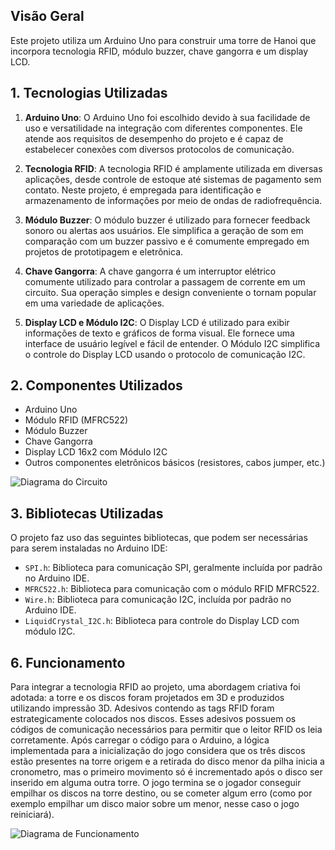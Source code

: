 Visão Geral
-----------

Este projeto utiliza um Arduino Uno para construir uma torre de Hanoi que incorpora tecnologia RFID, módulo buzzer, chave gangorra e um display LCD.

1\. Tecnologias Utilizadas
--------------------------

1.  **Arduino Uno**: O Arduino Uno foi escolhido devido à sua facilidade de uso e versatilidade na integração com diferentes componentes. Ele atende aos requisitos de desempenho do projeto e é capaz de estabelecer conexões com diversos protocolos de comunicação.
    
2.  **Tecnologia RFID**: A tecnologia RFID é amplamente utilizada em diversas aplicações, desde controle de estoque até sistemas de pagamento sem contato. Neste projeto, é empregada para identificação e armazenamento de informações por meio de ondas de radiofrequência.
    
3.  **Módulo Buzzer**: O módulo buzzer é utilizado para fornecer feedback sonoro ou alertas aos usuários. Ele simplifica a geração de som em comparação com um buzzer passivo e é comumente empregado em projetos de prototipagem e eletrônica.
    
4.  **Chave Gangorra**: A chave gangorra é um interruptor elétrico comumente utilizado para controlar a passagem de corrente em um circuito. Sua operação simples e design conveniente o tornam popular em uma variedade de aplicações.
    
5.  **Display LCD e Módulo I2C**: O Display LCD é utilizado para exibir informações de texto e gráficos de forma visual. Ele fornece uma interface de usuário legível e fácil de entender. O Módulo I2C simplifica o controle do Display LCD usando o protocolo de comunicação I2C.
    

2\. Componentes Utilizados
--------------------------

*   Arduino Uno
*   Módulo RFID (MFRC522)
*   Módulo Buzzer
*   Chave Gangorra
*   Display LCD 16x2 com Módulo I2C
*   Outros componentes eletrônicos básicos (resistores, cabos jumper, etc.)

![Diagrama do Circuito](document/iamge/diagrama_de_ligação.png)

3\. Bibliotecas Utilizadas
--------------------------

O projeto faz uso das seguintes bibliotecas, que podem ser necessárias para serem instaladas no Arduino IDE:

*   `SPI.h`: Biblioteca para comunicação SPI, geralmente incluída por padrão no Arduino IDE.
*   `MFRC522.h`: Biblioteca para comunicação com o módulo RFID MFRC522.
*   `Wire.h`: Biblioteca para comunicação I2C, incluída por padrão no Arduino IDE.
*   `LiquidCrystal_I2C.h`: Biblioteca para controle do Display LCD com módulo I2C.

6\. Funcionamento
-----------------

Para integrar a tecnologia RFID ao projeto, uma abordagem criativa foi adotada: a torre e os discos foram projetados em 3D e produzidos utilizando impressão 3D. Adesivos contendo as tags RFID foram estrategicamente colocados nos discos. Esses adesivos possuem os códigos de comunicação necessários para permitir que o leitor RFID os leia corretamente.
Após carregar o código para o Arduino, a lógica implementada para a inicialização do jogo considera que os três discos estão presentes na torre origem e a retirada do disco menor da pilha inicia a cronometro, mas o primeiro movimento só é incrementado após o disco ser inserido em alguma outra torre.
O jogo termina se o jogador conseguir empilhar os discos na torre destino, ou se cometer algum erro (como por exemplo empilhar um disco maior sobre um menor, nesse caso o jogo reiniciará).

![Diagrama de Funcionamento](document/image/diagrama_de_funcionamento.png)
